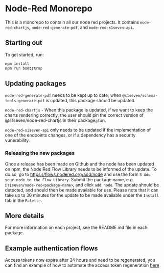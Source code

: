 # Node-Red Monorepo

This is a monorepo to contain all our node red projects. It contains `node-red-chartjs`, `node-red-generate-pdf`, and `node-red-s1seven-api`.

## Starting out

To get started, run:

```sh
npm install
npm run bootstrap
```

## Updating packages

`node-red-generate-pdf` needs to be kept up to date, when `@s1seven/schema-tools-generate-pdf` is updated, this package should be updated.

`node-red-chartjs` - When this package is updated, if we want to keep the charts rendering correctly, the user should pin the correct version of @s1seven/node-red-chartjs in their package.json.

`node-red-s1seven-api` only needs to be updated if the implementation of one of the endpoints changes, or if a dependency has a security vunerability.

### Releasing the new packages

Once a release has been made on Github and the node has been updated on npm, the Node Red Flow Library needs to be informed of the update. To do so, go to https://flows.nodered.org/add/node and use the form `3 Add your node to the Flow Library`. Submit the package name, e.g. `@s1seven/node-red<package-name>`, and click `add node`. The update should be detected, and should then be made available for use. Please note that it can take up to 30 minutes for the update to be made available under the `Install` tab in the `Palette`.

## More details

For more information on each project, see the README.md file in each package.

## Example authentication flows

Access tokens now expire after 24 hours and need to be regenerated, you can find an example of how to automate the access token regeneration [here](https://github.com/s1seven/node-red-monorepo/blob/main/packages/node-red-s1seven-api/README.md#authentication)
